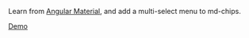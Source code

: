Learn from [Angular Material](https://material.angularjs.org/latest/#/), and add a multi-select menu to md-chips.

[Demo](http://codepen.io/boo0330/pen/EjOWgg)
